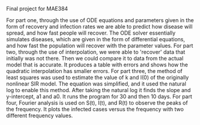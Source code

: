 Final project for MAE384

For part one, through the use of ODE equations and parameters given in the form of recovery and infection rates we are able to predict how disease will spread, and how fast people will recover. The ODE solver essentially simulates diseases, which are given in the form of differential equations, and how fast the population will recover with the parameter values. 
For part two, through the use of interpolation, we were able to 'recover' data that initially was not there. Then we could compare it to data from the actual model that is accurate. It produces a table with errors and shows how the quadratic interpolation has smaller errors.
For part three, the method of least squares was used to estimate the value of k and I(0) of the originally nonlinear SIR model. The equation was simplified, and it used the natural log to enable this method. After taking the natural log it finds the slope and y-intercept, a1 and a0. It runs the program for 30 and then 10 days. 
For part four, Fourier analysis is used on S(t), I(t), and R(t) to observe the peaks of the frequency. It plots the infected cases versus the frequency with two different frequency values. 
